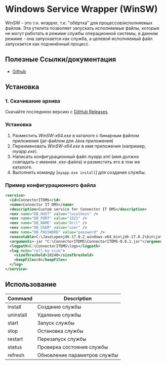 # Windows Service Wrapper (WinSW)
WinSW - это т.н. wrapper, т.е. "обёртка" для процессов/исполняемых файлов. Эта утилита позволяет запускать исполняемые файлы, которые не могут работать в режиме службы операционной системы, в данном режиме - она запускается как служба, а целевой исполняемый файл запускается как подчинённый процесс.

## Полезные Ссылки/документация
* [Github](https://github.com/winsw/winsw)

## Установка 

### 1. Скачивание архива
Скачайте последнюю версию с [GitHub Releases](https://github.com/winsw/winsw/releases).

### Установка

1. Разместить *WinSW-x64.exe* в каталоге с бинарным файлом приложения (jar-файлом для Java приложения)
2. Переименовать *WinSW-x64.exe* в имя приложения (например, *myapp.exe*).
3. Написать конфигурационный файл *myapp.xml* (имя должно совпадать с именем *.exe*-файла) и разместить его в том же каталоге.
4. Выполнить команду [`myapp.exe install`] для создания службы.


### Пример конфигурационного файла

```xml
<service>
  <id>ConnectorITDMS</id>
  <name>Connector IT DMS</name>
  <description>Custom service for Connector IT DMS</description>
  <env name="DB_HOST" value="localhost" />
  <env name="DB_PORT" value="1521" />
  <env name="DB_NAME" value="Orcl" />
  <env name="DB_USER" value="user" />
  <env name="DB_PASSWORD" value="password" />
  <executable>C:\Java\openjdk-17.0.2_windows-x64_bin\jdk-17.0.2\bin\java.exe</executable>
  <arguments>-jar "C:\ConnectorITDMS\ConnectorITDMS-0.0.1.jar"</arguments>
  <logpath>C:\ConnectorITDMS\logs</logpath>
  <log mode="roll-by-size">
    <sizeThreshold>10240</sizeThreshold>
    <keepFiles>8</keepFiles>
  </log>
</service>
```

## Использование

| Command     | Description                  |
| -------     | ---------------------------- |
| install     | Создание службы              |
| uninstall   | Удаление службы              |
| start       | Запуск службы                |
| stop        | Остановка службы             |
| restart     | Перезапуск службы            |
| status      | Проверка состояния службы    |
| refresh     | Обновление параметров службы |


